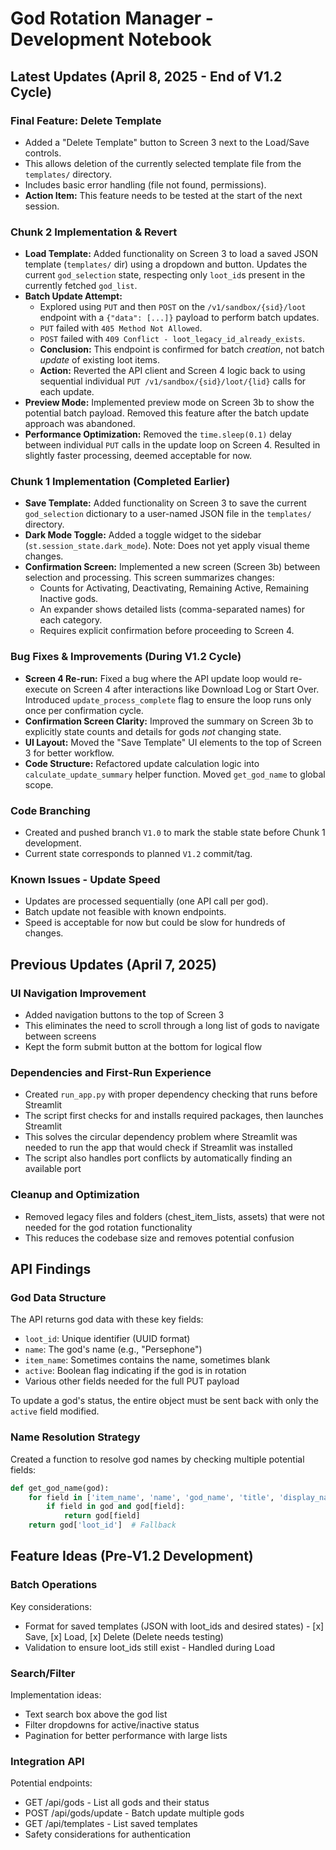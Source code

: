 # God Rotation Manager - Development Notebook

## Latest Updates (April 8, 2025 - End of V1.2 Cycle)

### Final Feature: Delete Template
- Added a "Delete Template" button to Screen 3 next to the Load/Save controls.
- This allows deletion of the currently selected template file from the `templates/` directory.
- Includes basic error handling (file not found, permissions).
- **Action Item:** This feature needs to be tested at the start of the next session.

### Chunk 2 Implementation & Revert
- **Load Template:** Added functionality on Screen 3 to load a saved JSON template (`templates/` dir) using a dropdown and button. Updates the current `god_selection` state, respecting only `loot_id`s present in the currently fetched `god_list`.
- **Batch Update Attempt:**
    - Explored using `PUT` and then `POST` on the `/v1/sandbox/{sid}/loot` endpoint with a `{"data": [...]}` payload to perform batch updates.
    - `PUT` failed with `405 Method Not Allowed`.
    - `POST` failed with `409 Conflict - loot_legacy_id_already_exists`.
    - **Conclusion:** This endpoint is confirmed for batch *creation*, not batch *update* of existing loot items.
    - **Action:** Reverted the API client and Screen 4 logic back to using sequential individual `PUT /v1/sandbox/{sid}/loot/{lid}` calls for each update.
- **Preview Mode:** Implemented preview mode on Screen 3b to show the potential batch payload. Removed this feature after the batch update approach was abandoned.
- **Performance Optimization:** Removed the `time.sleep(0.1)` delay between individual `PUT` calls in the update loop on Screen 4. Resulted in slightly faster processing, deemed acceptable for now.

### Chunk 1 Implementation (Completed Earlier)
- **Save Template:** Added functionality on Screen 3 to save the current `god_selection` dictionary to a user-named JSON file in the `templates/` directory.
- **Dark Mode Toggle:** Added a toggle widget to the sidebar (`st.session_state.dark_mode`). Note: Does not yet apply visual theme changes.
- **Confirmation Screen:** Implemented a new screen (Screen 3b) between selection and processing. This screen summarizes changes:
    - Counts for Activating, Deactivating, Remaining Active, Remaining Inactive gods.
    - An expander shows detailed lists (comma-separated names) for each category.
    - Requires explicit confirmation before proceeding to Screen 4.

### Bug Fixes & Improvements (During V1.2 Cycle)
- **Screen 4 Re-run:** Fixed a bug where the API update loop would re-execute on Screen 4 after interactions like Download Log or Start Over. Introduced `update_process_complete` flag to ensure the loop runs only once per confirmation cycle.
- **Confirmation Screen Clarity:** Improved the summary on Screen 3b to explicitly state counts and details for gods *not* changing state.
- **UI Layout:** Moved the "Save Template" UI elements to the top of Screen 3 for better workflow.
- **Code Structure:** Refactored update calculation logic into `calculate_update_summary` helper function. Moved `get_god_name` to global scope.

### Code Branching
- Created and pushed branch `V1.0` to mark the stable state before Chunk 1 development.
- Current state corresponds to planned `V1.2` commit/tag.

### Known Issues - Update Speed
- Updates are processed sequentially (one API call per god).
- Batch update not feasible with known endpoints.
- Speed is acceptable for now but could be slow for hundreds of changes.

## Previous Updates (April 7, 2025)

### UI Navigation Improvement
- Added navigation buttons to the top of Screen 3
- This eliminates the need to scroll through a long list of gods to navigate between screens
- Kept the form submit button at the bottom for logical flow

### Dependencies and First-Run Experience
- Created `run_app.py` with proper dependency checking that runs before Streamlit
- The script first checks for and installs required packages, then launches Streamlit
- This solves the circular dependency problem where Streamlit was needed to run the app that would check if Streamlit was installed
- The script also handles port conflicts by automatically finding an available port

### Cleanup and Optimization
- Removed legacy files and folders (chest_item_lists, assets) that were not needed for the god rotation functionality
- This reduces the codebase size and removes potential confusion

## API Findings

### God Data Structure
The API returns god data with these key fields:
- `loot_id`: Unique identifier (UUID format)
- `name`: The god's name (e.g., "Persephone")
- `item_name`: Sometimes contains the name, sometimes blank
- `active`: Boolean flag indicating if the god is in rotation
- Various other fields needed for the full PUT payload

To update a god's status, the entire object must be sent back with only the `active` field modified.

### Name Resolution Strategy
Created a function to resolve god names by checking multiple potential fields:
```python
def get_god_name(god):
    for field in ['item_name', 'name', 'god_name', 'title', 'display_name', 'inventory_item_name']:
        if field in god and god[field]:
            return god[field]
    return god['loot_id']  # Fallback
```

## Feature Ideas (Pre-V1.2 Development)

### Batch Operations
Key considerations:
- Format for saved templates (JSON with loot_ids and desired states) - [x] Save, [x] Load, [x] Delete (Delete needs testing)
- Validation to ensure loot_ids still exist - Handled during Load

### Search/Filter
Implementation ideas:
- Text search box above the god list
- Filter dropdowns for active/inactive status
- Pagination for better performance with large lists

### Integration API
Potential endpoints:
- GET /api/gods - List all gods and their status
- POST /api/gods/update - Batch update multiple gods
- GET /api/templates - List saved templates
- Safety considerations for authentication 